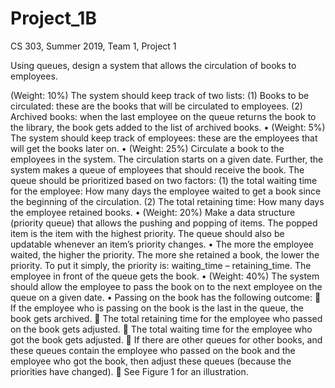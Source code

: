 # Project_1B
CS 303, Summer 2019, Team 1, Project 1

Using queues, design a system that allows the circulation of books to employees. 

(Weight: 10%) The system should keep track of two lists: (1) Books to be circulated: these are
the books that will be circulated to employees. (2) Archived books: when the last employee on
the queue returns the book to the library, the book gets added to the list of archived books.
• (Weight: 5%) The system should keep track of employees: these are the employees that will get
the books later on.
• (Weight: 25%) Circulate a book to the employees in the system. The circulation starts on a given
date. Further, the system makes a queue of employees that should receive the book. The queue
should be prioritized based on two factors: (1) the total waiting time for the employee: How
many days the employee waited to get a book since the beginning of the circulation. (2) The
total retaining time: How many days the employee retained books.
• (Weight: 20%) Make a data structure (priority queue) that allows the pushing and popping of
items. The popped item is the item with the highest priority. The queue should also be
updatable whenever an item’s priority changes.
• The more the employee waited, the higher the priority. The more she retained a book, the lower
the priority. To put it simply, the priority is: waiting_time – retaining_time.
The employee in front of the queue gets the book.
• (Weight: 40%) The system should allow the employee to pass the book on to the next employee
on the queue on a given date.
• Passing on the book has the following outcome:
 If the employee who is passing on the book is the last in the queue, the book gets
archived.
 The total retaining time for the employee who passed on the book gets adjusted.
 The total waiting time for the employee who got the book gets adjusted.
 If there are other queues for other books, and these queues contain the employee who
passed on the book and the employee who got the book, then adjust these queues
(because the priorities have changed).
 See Figure 1 for an illustration. 
